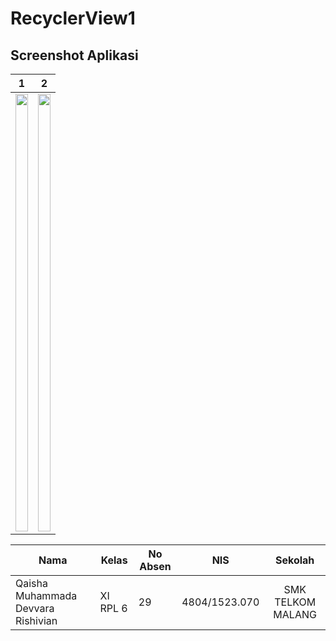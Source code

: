 # RecyclerView1

## Screenshot Aplikasi

| 1                                 | 2                                                                                                                                                                                           |
| --------------------------------- |---------------------------------------------------------------------------------------------------------------------------------------------------------------------------------------------|
| <img src="https://drive.google.com/uc?export=view&id=0B8_804cZOxxZVVVEckdaSVo1Tmc" width="100%" height="700px">| <img src="https://drive.google.com/uc?export=view&id=0B8_804cZOxxZOHNaSUkxRk9DeW8" width="100%" height="700px">|


| Nama                              | Kelas    | No Absen  | NIS          | Sekolah           |
| --------------------------------- |----------| ----------|--------------|:-----------------:|
| Qaisha Muhammada Devvara Rishivian| XI RPL 6 | 29        | 4804/1523.070| SMK TELKOM MALANG |
